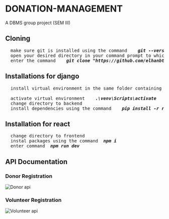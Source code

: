 # DONATION-MANAGEMENT
A DBMS group project (SEM III)


## Cloning
<pre>
  make sure git is installed using the command    <b><i>git --version</i></b>  
  open your desired directory in your command prompt to which the repository has to be cloned  
  enter the command    <b><i>git clone "https://github.com/elhanbthomas/DONATION-MANAGEMENT.git"</i></b>
</pre>

## Installations for django
<pre>
  install virtual environment in the same folder containing frontend and backend    <b><i>python -m venv venv</i></b>
                                                                                    
  activate virtual environment    <b><i>.\venv\Scripts\activate</i></b>  
  change directory to backend  
  install dependencies using the command    <b><i>pip install -r requirements.txt</i></b> 
</pre> 

## Installation for react
<pre>
  change directory to frontend  
  instal packages using the command  <b><i>npm i</i></b>
  enter command  <b><i>npm run dev</i></b> 
</pre>


## API Documentation
### Donor Registration
![Donor api](https://github.com/user-attachments/assets/143af7d7-2ca2-4e0f-9da2-8f519799adf4)
### Volunteer Registration
![Volunteer api](https://github.com/user-attachments/assets/64f77fc9-1795-4a59-8f23-c2c5eec2461a)
